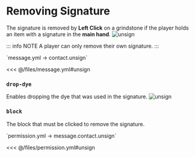 # Removing Signature

The signature is removed by **Left Click** on a grindstone if the player holds an item with a signature in the **main hand**.
![unsign](/unsign.gif)

::: info NOTE
A player can only remove their own signature.
:::

[//]: # (message.yml)
<!--@include: @/parts/words.md#setting-->
<!--@include: @/parts/words.md#path--> `message.yml → contact.unsign`

<!--@include: @/parts/words.md#default-->
<<< @/files/message.yml#unsign

<!--@include: @/parts/enable.md-->

### `drop-dye`

Enables dropping the dye that was used in the signature.
![unsign](/unsign.gif)

### `block`

The block that must be clicked to remove the signature.

<!--@include: @/parts/cooldown.md-->
<!--@include: @/parts/sound.md-->

[//]: # (permission.yml)
<!--@include: @/parts/words.md#permission-->
<!--@include: @/parts/words.md#path--> `permission.yml → message.contact.unsign`

<!--@include: @/parts/words.md#default-->
<<< @/files/permission.yml#unsign

<!--@include: @/parts/permission/permissionTier3.md-->
<!--@include: @/parts/permission/cooldown.md-->
<!--@include: @/parts/permission/sound.md-->
